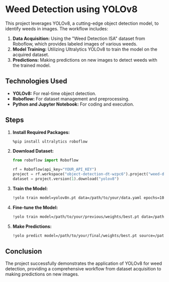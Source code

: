 # Weed Detection using YOLOv8

This project leverages YOLOv8, a cutting-edge object detection model, to identify weeds in images. The workflow includes:

1. **Data Acquisition:** Using the "Weed Detection ISA" dataset from Roboflow, which provides labeled images of various weeds.
2. **Model Training:** Utilizing Ultralytics YOLOv8 to train the model on the acquired dataset.
3. **Predictions:** Making predictions on new images to detect weeds with the trained model.

## Technologies Used

- **YOLOv8:** For real-time object detection.
- **Roboflow:** For dataset management and preprocessing.
- **Python and Jupyter Notebook:** For coding and execution.

## Steps

1. **Install Required Packages:**
   ```bash
   %pip install ultralytics roboflow
   ```

2. **Download Dataset:**
   ```python
   from roboflow import Roboflow

   rf = Roboflow(api_key="YOUR_API_KEY")
   project = rf.workspace("object-detection-dt-wzpc6").project("weed-detection-isa")
   dataset = project.version(1).download("yolov8")
   ```

3. **Train the Model:**
   ```bash
   !yolo train model=yolov8n.pt data=/path/to/your/data.yaml epochs=100 imgsz=640
   ```

4. **Fine-tune the Model:**
   ```bash
   !yolo train model=/path/to/your/previous/weights/best.pt data=/path/to/your/data.yaml epochs=100 imgsz=640
   ```

5. **Make Predictions:**
   ```bash
   !yolo predict model=/path/to/your/final/weights/best.pt source=/path/to/your/image.jpg conf=0.5
   ```

## Conclusion

The project successfully demonstrates the application of YOLOv8 for weed detection, providing a comprehensive workflow from dataset acquisition to making predictions on new images.
